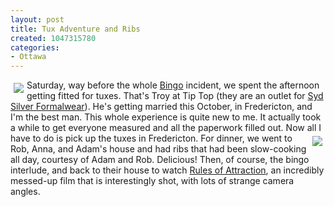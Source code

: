 ```yaml
--- 
layout: post
title: Tux Adventure and Ribs
created: 1047315780
categories: 
- Ottawa
---
```

<a href="http://gallery.bmannconsulting.com/march82003_tuxandribs/DSCN9783"><img src="http://gallery.bmannconsulting.com/albums/march82003_tuxandribs/DSCN9783.thumb.jpg"    align="left" vspace="5" hspace="5" /></a>Saturday, way before the whole <a href="http://www.bmannconsulting.com/node.php?id=185">Bingo</a> incident, we spent the afternoon getting fitted for tuxes.
That's Troy at Tip Top (they are an outlet for <a href="http://www.sydsilver.com/">Syd Silver Formalwear</a>). He's getting married this October, in Fredericton, and I'm the best man. This whole experience is quite new to me. It actually took a while to get everyone measured and all the paperwork filled out. Now all I have to do is pick up the tuxes in Fredericton.
<a href="http://gallery.bmannconsulting.com/march82003_tuxandribs/DSCN9815"><img src="http://gallery.bmannconsulting.com/albums/march82003_tuxandribs/DSCN9815.thumb.jpg"  align="right" vspace="5" hspace="5" /></a>
For dinner, we went to Rob, Anna, and Adam's house and had ribs that had been slow-cooking all day, courtesy of Adam and Rob. Delicious! Then, of course, the bingo interlude, and back to their house to watch <a href="http://www.rulesofattraction.com/">Rules of Attraction</a>, an incredibly messed-up film that is interestingly shot, with lots of strange camera angles.
